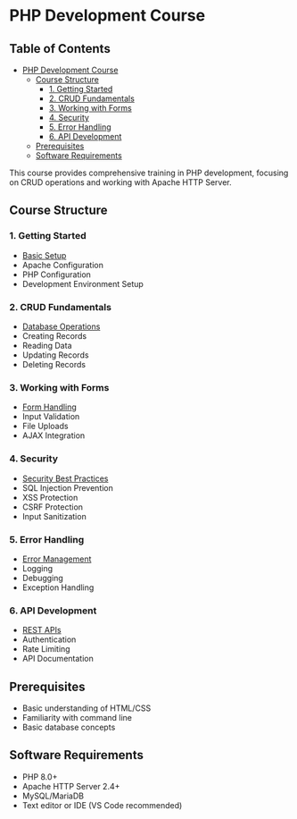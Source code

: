 # PHP Development Course

## Table of Contents
- [PHP Development Course](#php-development-course)
  - [Course Structure](#course-structure)
    - [1. Getting Started](#1-getting-started)
    - [2. CRUD Fundamentals](#2-crud-fundamentals)
    - [3. Working with Forms](#3-working-with-forms)
    - [4. Security](#4-security)
    - [5. Error Handling](#5-error-handling)
    - [6. API Development](#6-api-development)
  - [Prerequisites](#prerequisites)
  - [Software Requirements](#software-requirements)



This course provides comprehensive training in PHP development, focusing on CRUD operations and working with Apache HTTP Server.

## Course Structure

### 1. Getting Started
- [Basic Setup](01-setup/README.md)
- Apache Configuration
- PHP Configuration
- Development Environment Setup

### 2. CRUD Fundamentals
- [Database Operations](02-crud/README.md)
- Creating Records
- Reading Data
- Updating Records
- Deleting Records

### 3. Working with Forms
- [Form Handling](03-forms/README.md)
- Input Validation
- File Uploads
- AJAX Integration

### 4. Security
- [Security Best Practices](04-security/README.md)
- SQL Injection Prevention
- XSS Protection
- CSRF Protection
- Input Sanitization

### 5. Error Handling
- [Error Management](05-error-handling/README.md)
- Logging
- Debugging
- Exception Handling

### 6. API Development
- [REST APIs](06-api/README.md)
- Authentication
- Rate Limiting
- API Documentation

## Prerequisites
- Basic understanding of HTML/CSS
- Familiarity with command line
- Basic database concepts

## Software Requirements
- PHP 8.0+
- Apache HTTP Server 2.4+
- MySQL/MariaDB
- Text editor or IDE (VS Code recommended)
